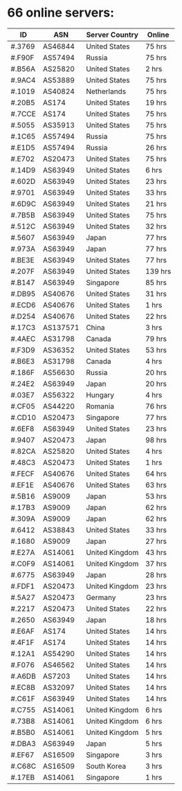 # 66 online servers:

| ID | ASN | Server Country | Online |
| ------ | ------ | ------ | ------ |
| #.3769 | AS46844 | United States | 75 hrs |
| #.F90F | AS57494 | Russia | 75 hrs |
| #.B56A | AS25820 | United States | 2 hrs |
| #.9AC4 | AS53889 | United States | 75 hrs |
| #.1019 | AS40824 | Netherlands | 75 hrs |
| #.20B5 | AS174 | United States | 19 hrs |
| #.7CCE | AS174 | United States | 75 hrs |
| #.5055 | AS35913 | United States | 75 hrs |
| #.1C65 | AS57494 | Russia | 75 hrs |
| #.E1D5 | AS57494 | Russia | 26 hrs |
| #.E702 | AS20473 | United States | 75 hrs |
| #.14D9 | AS63949 | United States | 6 hrs |
| #.602D | AS63949 | United States | 23 hrs |
| #.9701 | AS63949 | United States | 33 hrs |
| #.6D9C | AS63949 | United States | 21 hrs |
| #.7B5B | AS63949 | United States | 75 hrs |
| #.512C | AS63949 | United States | 32 hrs |
| #.5607 | AS63949 | Japan | 77 hrs |
| #.973A | AS63949 | Japan | 77 hrs |
| #.BE3E | AS63949 | United States | 77 hrs |
| #.207F | AS63949 | United States | 139 hrs |
| #.B147 | AS63949 | Singapore | 85 hrs |
| #.DB95 | AS40676 | United States | 31 hrs |
| #.ECD6 | AS40676 | United States | 1 hrs |
| #.D254 | AS40676 | United States | 22 hrs |
| #.17C3 | AS137571 | China | 3 hrs |
| #.4AEC | AS31798 | Canada | 79 hrs |
| #.F3D9 | AS36352 | United States | 53 hrs |
| #.B6E3 | AS31798 | Canada | 4 hrs |
| #.186F | AS56630 | Russia | 20 hrs |
| #.24E2 | AS63949 | Japan | 20 hrs |
| #.03E7 | AS56322 | Hungary | 4 hrs |
| #.CF05 | AS44220 | Romania | 76 hrs |
| #.CD10 | AS20473 | Singapore | 77 hrs |
| #.6EF8 | AS63949 | United States | 23 hrs |
| #.9407 | AS20473 | Japan | 98 hrs |
| #.82CA | AS25820 | United States | 4 hrs |
| #.48C3 | AS20473 | United States | 1 hrs |
| #.FECF | AS40676 | United States | 64 hrs |
| #.EF1E | AS40676 | United States | 63 hrs |
| #.5B16 | AS9009 | Japan | 53 hrs |
| #.17B3 | AS9009 | Japan | 62 hrs |
| #.309A | AS9009 | Japan | 62 hrs |
| #.6412 | AS38843 | United States | 33 hrs |
| #.1680 | AS9009 | Japan | 27 hrs |
| #.E27A | AS14061 | United Kingdom | 43 hrs |
| #.C0F9 | AS14061 | United Kingdom | 37 hrs |
| #.6775 | AS63949 | Japan | 28 hrs |
| #.FDF1 | AS20473 | United Kingdom | 23 hrs |
| #.5A27 | AS20473 | Germany | 23 hrs |
| #.2217 | AS20473 | United States | 22 hrs |
| #.2650 | AS63949 | Japan | 18 hrs |
| #.E6AF | AS174 | United States | 14 hrs |
| #.4F1F | AS174 | United States | 14 hrs |
| #.12A1 | AS54290 | United States | 14 hrs |
| #.F076 | AS46562 | United States | 14 hrs |
| #.A6DB | AS7203 | United States | 14 hrs |
| #.EC8B | AS32097 | United States | 14 hrs |
| #.C61F | AS63949 | United States | 14 hrs |
| #.C755 | AS14061 | United Kingdom | 6 hrs |
| #.73B8 | AS14061 | United Kingdom | 6 hrs |
| #.B5B0 | AS14061 | United Kingdom | 5 hrs |
| #.DBA3 | AS63949 | Japan | 5 hrs |
| #.EF67 | AS16509 | Singapore | 3 hrs |
| #.C68C | AS16509 | South Korea | 3 hrs |
| #.17EB | AS14061 | Singapore | 1 hrs |

